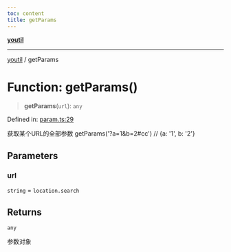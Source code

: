 ```yaml
---
toc: content
title: getParams
---
```

[**youtil**](../README.md)

***

[youtil](../globals.md) / getParams

# Function: getParams()

> **getParams**(`url`): `any`

Defined in: [param.ts:29](https://github.com/sxei/youtil/blob/0455fcfbe53956d21f737c88dfe47107d25db202/src/param.ts#L29)

获取某个URL的全部参数
getParams('?a=1&b=2#cc') // {a: '1', b: '2'}

## Parameters

### url

`string` = `location.search`

## Returns

`any`

参数对象
